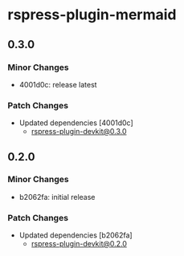 # rspress-plugin-mermaid

## 0.3.0

### Minor Changes

- 4001d0c: release latest

### Patch Changes

- Updated dependencies [4001d0c]
  - rspress-plugin-devkit@0.3.0

## 0.2.0

### Minor Changes

- b2062fa: initial release

### Patch Changes

- Updated dependencies [b2062fa]
  - rspress-plugin-devkit@0.2.0
